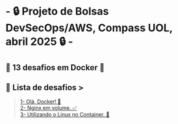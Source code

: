 # - 🔒 Projeto de Bolsas DevSecOps/AWS, Compass UOL, abril 2025 🔒 -

## 🐳 13 desafios em Docker 🐳

## 📜 Lista de desafios >
>[1- Olá, Docker! 🐋](Desafios/Desafio1.md)  
>[2- Nginx em volume. ✅](Desafios/Desafio1.md)  
>[3- Utilizando o Linux no Container. 🐧](Desafios/Desafio1.md)
